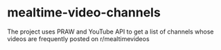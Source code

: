 # mealtime-video-channels
The project uses PRAW and YouTube API to get a list of channels whose videos are frequently posted on r/mealtimevideos
